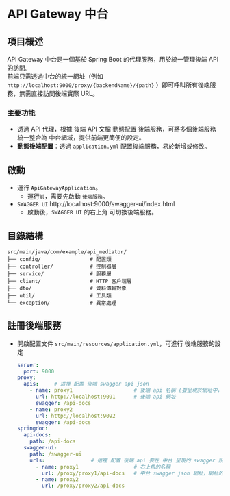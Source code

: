 # API Gateway 中台

## 項目概述

API Gateway 中台是一個基於 Spring Boot 的代理服務，用於統一管理後端 API 的訪問。<br/>
前端只需透過中台的統一網址（例如 `http://localhost:9000/proxy/{backendName}/{path}` ）即可呼叫所有後端服務，無需直接訪問後端實際 URL。

### 主要功能
- 透過 API 代理，根據 後端 API 文檔 動態配置 後端服務，可將多個後端服務 統一整合為 中台網域，提供前端更簡便的設定。
- **動態後端配置**：透過 `application.yml` 配置後端服務，易於新增或修改。

## 啟動
- 運行 `ApiGatewayApplication`。
  - 運行`前`，需要先啟動 `後端服務`。
- `SWAGGER UI` http://localhost:9000/swagger-ui/index.html
  - 啟動後，`SWAGGER UI` 的右上角 可切換後端服務。

## 目錄結構
```
src/main/java/com/example/api_mediator/
├── config/                # 配置類
├── controller/            # 控制器層
├── service/               # 服務層
├── client/                # HTTP 客戶端層
├── dto/                   # 資料傳輸對象
├── util/                  # 工具類
└── exception/             # 異常處理
```

## 註冊後端服務
- 開啟配置文件 `src/main/resources/application.yml`，可進行 後端服務的設定
  ```yaml
  server:
    port: 9000
  proxy:
    apis:     # 這裡 配置 後端 swagger api json
      - name: proxy1                    # 後端 api 名稱 (要呈現於網址中，不可使用中文)
        url: http://localhost:9091      # 後端 api 網址
        swagger: /api-docs
      - name: proxy2
        url: http://localhost:9092
        swagger: /api-docs
  springdoc:
    api-docs:
      path: /api-docs
    swagger-ui:
      path: /swagger-ui
      urls:               # 這裡 配置 後端 api 要在 中台 呈現的 swagger 設定
        - name: proxy1                  # 右上角的名稱
          url: /proxy/proxy1/api-docs   # 中台 swagger json 網址，網址的中間名(proxy1) 需要跟 proxy.apis.name 的名稱相同 才能進行對應
        - name: proxy2
          url: /proxy/proxy2/api-docs
  ```
